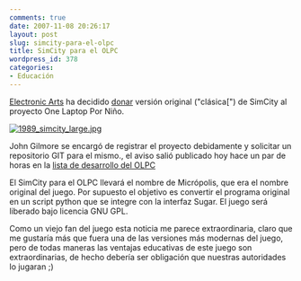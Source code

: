 ```yaml
---
comments: true
date: 2007-11-08 20:26:17
layout: post
slug: simcity-para-el-olpc
title: SimCity para el OLPC
wordpress_id: 378
categories:
- Educación
---
```


[Electronic Arts](http://www.ea.com/) ha decidido [donar](http://www.gamasutra.com/php-bin/news_index.php?story=16162la) versión original ("clásica[") de SimCity al proyecto One Laptop Por Niño.

[![1989_simcity_large.jpg](file:///I:/documentos/blogs/lnds/La%20Naturaleza%20del%20Software%20%20Archivos%20Noviembre%202007_files/1989_simcity_large-thumb-300x366.jpg)](http://www.lnds.net/images/1989_simcity_large.jpg)

John Gilmore se encargó de registrar el proyecto debidamente y solicitar un repositorio GIT para el mismo., el aviso salió publicado hoy hace un par de horas en la [lista de desarrollo del OLPC](http://lists.laptop.org/pipermail/devel/2007-November/007550.html)

El SimCity para el OLPC llevará el nombre de Micrópolis, que era el nombre original del juego. Por supuesto el objetivo es convertir el programa original en un script python que se integre con la interfaz Sugar. El juego será liberado bajo licencia GNU GPL.

Como un viejo fan del juego esta noticia me parece extraordinaria, claro que me gustaría más que fuera una de las versiones más modernas del juego, pero de todas maneras las ventajas educativas de este juego son extraordinarias, de hecho debería ser obligación que nuestras autoridades lo jugaran ;)



